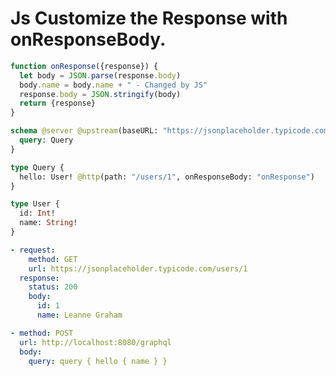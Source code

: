 # Js Customize the Response with onResponseBody.

```js @file:test.js
function onResponse({response}) {
  let body = JSON.parse(response.body)
  body.name = body.name + " - Changed by JS"
  response.body = JSON.stringify(body)
  return {response}
}
```

```graphql @config
schema @server @upstream(baseURL: "https://jsonplaceholder.typicode.com") @link(type: Script, src: "test.js") {
  query: Query
}

type Query {
  hello: User! @http(path: "/users/1", onResponseBody: "onResponse")
}

type User {
  id: Int!
  name: String!
}
```

```yml @mock
- request:
    method: GET
    url: https://jsonplaceholder.typicode.com/users/1
  response:
    status: 200
    body:
      id: 1
      name: Leanne Graham
```

```yml @test
- method: POST
  url: http://localhost:8080/graphql
  body:
    query: query { hello { name } }
```
